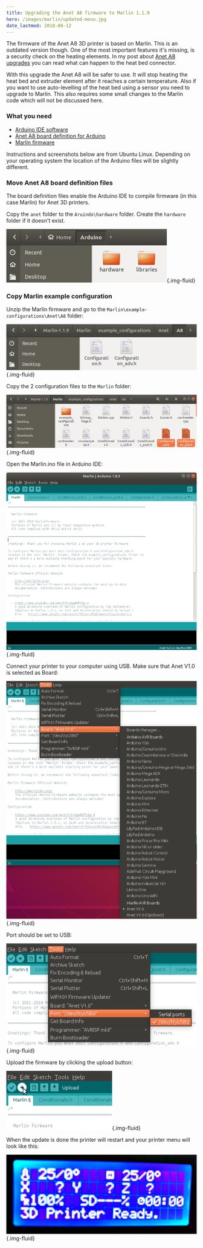 ```yaml
---
title: Upgrading the Anet A8 firmware to Marlin 1.1.9
hero: /images/marlin/updated-menu.jpg
date_lastmod: 2018-08-12
---
```


The firmware of the Anet A8 3D printer is based on Marlin. This is an outdated version though.
One of the most important features it's missing, is a security check on the heating elements.
In my post about [Anet A8 upgrades](/blog/2018/05/06/a-year-with-the-anet-a8-3d-printer/) you can
read what can happen to the heat bed connector.

<!-- more -->
With this upgrade the Anet A8 will be safer to use. It will stop heating the heat bed and extruder element
after it reaches a certain temperature. Also if you want to use auto-levelling of the heat bed using a sensor
you need to upgrade to Marlin. This also requires some small changes to the Marlin code which will not be discussed here.

### What you need

- [Arduino IDE software](https://www.arduino.cc/en/Main/Software)
- [Anet A8 board definition for Arduino](https://github.com/SkyNet3D/anet-board)
- [Marlin firmware](https://github.com/MarlinFirmware/Marlin/archive/1.1.9.zip)

Instructions and screenshots below are from Ubuntu Linux.
Depending on your operating system the location of the Arduino files will be slightly different.

### Move Anet A8 board definition files

The board definition files enable the Arduino IDE to compile firmware (in this case Marlin) for Anet 3D printers.

Copy the `anet` folder to the `Aruindo\hardware` folder. Create the `hardware` folder if it doesn't exist.

![Anet A8 board defination files](/images/marlin/board-definition-files.png){.img-fluid}

### Copy Marlin example configuration 

Unzip the Marlin firmware and go to the `Marlin\example-configurations\Anet\A8` folder:

![Marlin A8 configuration files source](/images/marlin/marlin-a8-configuration-source.png){.img-fluid}

Copy the 2 configuration files to the `Marlin` folder:

![Marlin A8 configuration files destination](/images/marlin/marlin-a8-configuration-destination.png){.img-fluid}

Open the Marlin.ino file in Arduino IDE:

![Arduino IDE - Open Marlin.ino](/images/marlin/arduino-ide-open-marlin-ino.png){.img-fluid}

Connect your printer to your computer using USB.
Make sure that Anet V1.0 is selected as Board:

![Arduino IDE - Select Anet Board](/images/marlin/arduino-ide-select-board.png){.img-fluid}

Port should be set to USB:

![Arduino IDE - Select USB Port](/images/marlin/arduino-ide-select-port.png){.img-fluid}

Upload the firmware by clicking the upload button:

![Arduino IDE - Upload button](/images/marlin/arduino-ide-upload.png){.img-fluid}

When the update is done the printer will restart and your printer menu will look like this:

![Updated printer menu](/images/marlin/updated-menu.jpg){.img-fluid}

